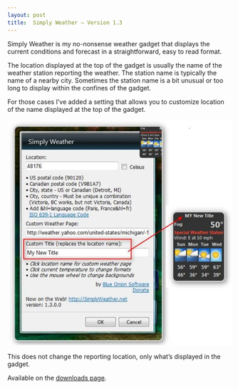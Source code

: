 ```yaml
---
layout: post
title:  Simply Weather – Version 1.3
---
```

Simply Weather is my no-nonsense weather gadget that displays the current conditions and forecast in a straightforward, easy to read format.

The location displayed at the top of the gadget is usually the name of the weather station reporting the weather. The station name is typically the name of a nearby city. Sometimes the station name is a bit unusual or too long to display within the confines of the gadget.

For those cases I’ve added a setting that allows you to customize location of the name displayed at the top of the gadget.

![Untitled](/cdn/images/blog/SimplyWeatherVersion1.3_8C75/Untitled.jpg)

This does not change the reporting location, only what’s displayed in the gadget.

Available on the [downloads page](/downloads).
